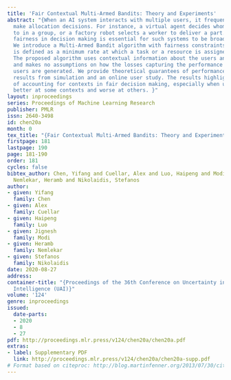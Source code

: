 ```yaml
---
title: 'Fair Contextual Multi-Armed Bandits: Theory and Experiments'
abstract: "{When an AI system interacts with multiple users, it frequently needs to
  make allocation decisions. For instance, a virtual agent decides whom to pay attention
  to in a group, or a factory robot selects a worker to deliver a part.Demonstrating
  fairness in decision making is essential for such systems to be broadly accepted.
  We introduce a Multi-Armed Bandit algorithm with fairness constraints, where fairness
  is defined as a minimum rate at which a task or a resource is assigned to a user.
  The proposed algorithm uses contextual information about the users and the task
  and makes no assumptions on how the losses capturing the performance of different
  users are generated. We provide theoretical guarantees of performance and empirical
  results from simulation and an online user study. The results highlight the benefit
  of accounting for contexts in fair decision making, especially when users perform
  better at some contexts and worse at others. }"
layout: inproceedings
series: Proceedings of Machine Learning Research
publisher: PMLR
issn: 2640-3498
id: chen20a
month: 0
tex_title: "{Fair Contextual Multi-Armed Bandits: Theory and Experiments}"
firstpage: 181
lastpage: 190
page: 181-190
order: 181
cycles: false
bibtex_author: Chen, Yifang and Cuellar, Alex and Luo, Haipeng and Modi, Jignesh and
  Nemlekar, Heramb and Nikolaidis, Stefanos
author:
- given: Yifang
  family: Chen
- given: Alex
  family: Cuellar
- given: Haipeng
  family: Luo
- given: Jignesh
  family: Modi
- given: Heramb
  family: Nemlekar
- given: Stefanos
  family: Nikolaidis
date: 2020-08-27
address: 
container-title: "{Proceedings of the 36th Conference on Uncertainty in Artificial
  Intelligence (UAI)}"
volume: '124'
genre: inproceedings
issued:
  date-parts:
  - 2020
  - 8
  - 27
pdf: http://proceedings.mlr.press/v124/chen20a/chen20a.pdf
extras:
- label: Supplementary PDF
  link: http://proceedings.mlr.press/v124/chen20a/chen20a-supp.pdf
# Format based on citeproc: http://blog.martinfenner.org/2013/07/30/citeproc-yaml-for-bibliographies/
---
```

